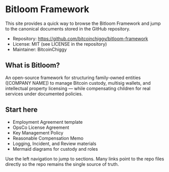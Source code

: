 # Bitloom Framework

This site provides a quick way to browse the Bitloom Framework and jump to the canonical documents stored in the GitHub repository.

- Repository: https://github.com/bitcoinchiggy/bitloom-framework
- License: MIT (see LICENSE in the repository)
- Maintainer: BitcoinChiggy

## What is Bitloom?

An open-source framework for structuring family-owned entities ([COMPANY NAME]) to manage Bitcoin custody, multisig wallets, and intellectual property licensing — while compensating children for real services under documented policies.

## Start here

- Employment Agreement template
- OpsCo License Agreement
- Key Management Policy
- Reasonable Compensation Memo
- Logging, Incident, and Review materials
- Mermaid diagrams for custody and roles

Use the left navigation to jump to sections. Many links point to the repo files directly so the repo remains the single source of truth.
